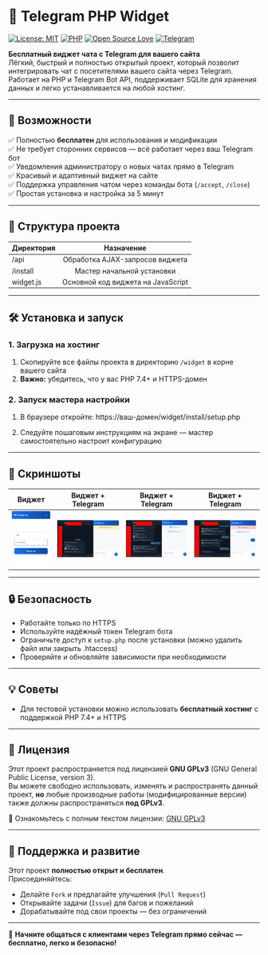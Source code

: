 # 💬 Telegram PHP Widget  

[![License: MIT](https://img.shields.io/badge/License-GPLV3-green.svg)](#) [![PHP](https://img.shields.io/badge/PHP-7.4%2B-blue)](#) [![Open Source Love](https://img.shields.io/badge/Open%20Source-%E2%9D%A4-red.svg)](#) [![Telegram](https://img.shields.io/badge/Telegram-Bot-blue?logo=telegram)](#)

**Бесплатный виджет чата с Telegram для вашего сайта**  
Лёгкий, быстрый и полностью открытый проект, который позволит интегрировать чат с посетителями вашего сайта через Telegram. Работает на PHP и Telegram Bot API, поддерживает SQLite для хранения данных и легко устанавливается на любой хостинг.

---

## 🚀 Возможности

✅ Полностью **бесплатен** для использования и модификации  
✅ Не требует сторонних сервисов — всё работает через ваш Telegram бот  
✅ Уведомления администратору о новых чатах прямо в Telegram  
✅ Красивый и адаптивный виджет на сайте  
✅ Поддержка управления чатом через команды бота (`/accept`, `/close`)  
✅ Простая установка и настройка за 5 минут  

---

## 📂 Структура проекта

| Директория | Назначение                          |
| ---------- |:-----------------------------------:|
| /api       | Обработка AJAX-запросов виджета     |
| /install   | Мастер начальной установки          |
| widget.js  | Основной код виджета на JavaScript  |

---

## 🛠 Установка и запуск

### 1. Загрузка на хостинг
1. Скопируйте все файлы проекта в директорию `/widget` в корне вашего сайта
2. **Важно:** убедитесь, что у вас PHP 7.4+ и HTTPS-домен

### 2. Запуск мастера настройки
1. В браузере откройте:
https://ваш-домен/widget/install/setup.php

2. Следуйте пошаговым инструкциям на экране — мастер самостоятельно настроит конфигурацию

---

## 📸 Скриншоты

| Виджет |  Виджет + Telegram | Виджет + Telegram | Виджет + Telegram |
|-----------------|------------------------|-------------------|-----------------|
| ![Widget](https://github.com/JB-SelfCompany/telegram-php-widget/blob/main/raw/1.png?text=Widget) | ![Widget+Telegram](https://github.com/JB-SelfCompany/telegram-php-widget/blob/main/raw/2.png?text=Telegram+Notify) | ![Widget+Telegram](https://github.com/JB-SelfCompany/telegram-php-widget/blob/main/raw/3.png?text=Telegram+Notify) | ![Widget+Telegram](https://github.com/JB-SelfCompany/telegram-php-widget/blob/main/raw/4.png?text=Telegram+Notify) |

---

## 🔒 Безопасность
- Работайте только по HTTPS
- Используйте надёжный токен Telegram бота
- Ограничьте доступ к `setup.php` после установки (можно удалить файл или закрыть .htaccess)
- Проверяйте и обновляйте зависимости при необходимости

---

## 💡 Советы
- Для тестовой установки можно использовать **бесплатный хостинг** с поддержкой PHP 7.4+ и HTTPS

---

## 📜 Лицензия

Этот проект распространяется под лицензией **GNU GPLv3** (GNU General Public License, version 3).  
Вы можете свободно использовать, изменять и распространять данный проект, **но** любые производные работы (модифицированные версии) также должны распространяться **под GPLv3**.  

📖 Ознакомьтесь с полным текстом лицензии: [GNU GPLv3](https://www.gnu.org/licenses/gpl-3.0.html)

---

## 🤝 Поддержка и развитие
Этот проект **полностью открыт и бесплатен**.  
Присоединяйтесь:
- Делайте `Fork` и предлагайте улучшения (`Pull Request`)
- Открывайте задачи (`Issue`) для багов и пожеланий
- Дорабатывайте под свои проекты — без ограничений

---

💬 **Начните общаться с клиентами через Telegram прямо сейчас — бесплатно, легко и безопасно!**

